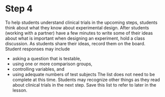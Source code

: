 # Step 4

To help students understand clinical trials in the upcoming steps, students think about what they know about experimental design. After students (working with a partner) have a few minutes to write some of their ideas about what is important when designing an experiment, hold a class discussion. As students share their ideas, record them on the board. Student responses may include 
- asking a question that is testable,
- using one or more comparison groups,
- controlling variables, and
- using adequate numbers of test subjects
The list does not need to be complete at this time. Students may recognize other things as they read about clinical trials in the next step. Save this list to refer to later in the lesson. 